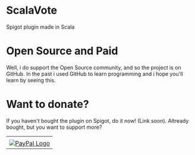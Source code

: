 # ScalaVote
Spigot plugin made in Scala
# Open Source and Paid
Well, i do support the Open Source community, and so the project is on GitHub.
In the past i used GitHub to learn programming and i hope you'll learn by seeing this.
# Want to donate?
If you haven't bought the plugin on Spigot, do it now! (Link soon).
Altready bought, but you want to support more?

<!-- PayPal Logo --><table border="0" cellpadding="10" cellspacing="0" align="center"><tbody><tr><td align="center"></td></tr><tr><td align="center"><a href="https://www.paypal.com/de/webapps/mpp/paypal-popup" title="So funktioniert PayPal" onclick="javascript:window.open('https://www.paypal.com/de/webapps/mpp/paypal-popup','WIPaypal','toolbar=no, location=no, directories=no, status=no, menubar=no, scrollbars=yes, resizable=yes, width=715, height=539); return false;"><img src="https://www.paypalobjects.com/webstatic/de_DE/i/de-pp-logo-150px.png" border="0" alt="PayPal Logo" /></a></td></tr></tbody></table><!-- PayPal Logo -->
